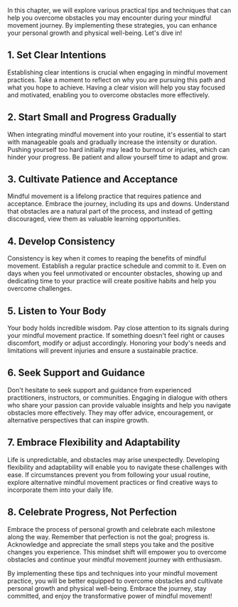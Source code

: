 
In this chapter, we will explore various practical tips and techniques that can help you overcome obstacles you may encounter during your mindful movement journey. By implementing these strategies, you can enhance your personal growth and physical well-being. Let's dive in!

1\. Set Clear Intentions
-----------------------

Establishing clear intentions is crucial when engaging in mindful movement practices. Take a moment to reflect on why you are pursuing this path and what you hope to achieve. Having a clear vision will help you stay focused and motivated, enabling you to overcome obstacles more effectively.

2\. Start Small and Progress Gradually
-------------------------------------

When integrating mindful movement into your routine, it's essential to start with manageable goals and gradually increase the intensity or duration. Pushing yourself too hard initially may lead to burnout or injuries, which can hinder your progress. Be patient and allow yourself time to adapt and grow.

3\. Cultivate Patience and Acceptance
------------------------------------

Mindful movement is a lifelong practice that requires patience and acceptance. Embrace the journey, including its ups and downs. Understand that obstacles are a natural part of the process, and instead of getting discouraged, view them as valuable learning opportunities.

4\. Develop Consistency
----------------------

Consistency is key when it comes to reaping the benefits of mindful movement. Establish a regular practice schedule and commit to it. Even on days when you feel unmotivated or encounter obstacles, showing up and dedicating time to your practice will create positive habits and help you overcome challenges.

5\. Listen to Your Body
----------------------

Your body holds incredible wisdom. Pay close attention to its signals during your mindful movement practice. If something doesn't feel right or causes discomfort, modify or adjust accordingly. Honoring your body's needs and limitations will prevent injuries and ensure a sustainable practice.

6\. Seek Support and Guidance
----------------------------

Don't hesitate to seek support and guidance from experienced practitioners, instructors, or communities. Engaging in dialogue with others who share your passion can provide valuable insights and help you navigate obstacles more effectively. They may offer advice, encouragement, or alternative perspectives that can inspire growth.

7\. Embrace Flexibility and Adaptability
---------------------------------------

Life is unpredictable, and obstacles may arise unexpectedly. Developing flexibility and adaptability will enable you to navigate these challenges with ease. If circumstances prevent you from following your usual routine, explore alternative mindful movement practices or find creative ways to incorporate them into your daily life.

8\. Celebrate Progress, Not Perfection
-------------------------------------

Embrace the process of personal growth and celebrate each milestone along the way. Remember that perfection is not the goal; progress is. Acknowledge and appreciate the small steps you take and the positive changes you experience. This mindset shift will empower you to overcome obstacles and continue your mindful movement journey with enthusiasm.

By implementing these tips and techniques into your mindful movement practice, you will be better equipped to overcome obstacles and cultivate personal growth and physical well-being. Embrace the journey, stay committed, and enjoy the transformative power of mindful movement!
